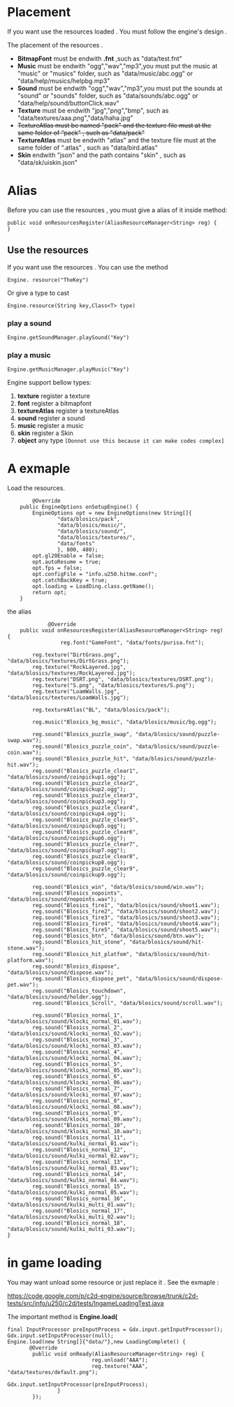 # Placement #
If you want use the resources loaded . You must follow the engine's design .

The placement of  the resources .
  * **BitmapFont**  must be endwith **.fnt**  ,such as "data/test.fnt"
  * **Music** must be endwith "ogg","wav","mp3",you must put the music at "music" or "musics" folder, such as "data/music/abc.ogg" or "data/help/musics/helpbg.mp3"
  * **Sound** must be endwith "ogg","wav","mp3",you must put the sounds at "sound" or "sounds" folder, such as "data/sounds/abc.ogg" or "data/help/sound/buttonClick.wav"
  * **Texture** must be endwith "jpg","png","bmp", such as "data/textures/aaa.png","data/haha.jpg"
  * ~~TextureAtlas must be named "pack" and the texture file must at the same folder of “pack" , such as "data/pack"~~
  * **TextureAtlas**  must be endwith "atlas" and the texture file must at the same folder of “.atlas" , such as "data/bird.atlas"
  * **Skin** endwith "json" and the path contains "skin" , such as "data/sk/uiskin.json"

# Alias #
Before you can use the resources , you must give a alias of it inside method:
```
public void onResourcesRegister(AliasResourceManager<String> reg) {
}
```
## Use the resources ##
If you want use the resources . You can use the method
```
Engine. resource("TheKey")
```
Or give a type to cast
```
Engine.resource(String key,Class<T> type)
```

### play a sound ###
```
Engine.getSoundManager.playSound("Key")
```
### play a music ###
```
Engine.getMusicManager.playMusic("Key")
```
Engine support bellow types:
  1. **texture** register a texture
  1. **font** register a bitmapfont
  1. **textureAtlas** register a textureAtlas
  1. **sound** register a sound
  1. **music** register a music
  1. **skin** register a Skin
  1. **object** any type `[Donnot use this because it can make codes complex]`

# A exmaple #
Load the resources.
```
        @Override
	public EngineOptions onSetupEngine() {
		EngineOptions opt = new EngineOptions(new String[]{
				"data/blosics/pack",
				"data/blosics/music/",
				"data/blosics/sound/",
				"data/blosics/textures/",
				"data/fonts"
				}, 800, 480);
		opt.gl20Enable = false;
		opt.autoResume = true;
		opt.fps = false;
		opt.configFile = "info.u250.hitme.conf";
		opt.catchBackKey = true;
		opt.loading = LoadDing.class.getName();
		return opt;
	}
```

the alias
```
             @Override
	public void onResourcesRegister(AliasResourceManager<String> reg) {
                 reg.font("GameFont", "data/fonts/purisa.fnt");
		
		reg.texture("DirtGrass.png", "data/blosics/textures/DirtGrass.png");
		reg.texture("RockLayered.jpg", "data/blosics/textures/RockLayered.jpg");
		reg.texture("DSRT.png", "data/blosics/textures/DSRT.png");
		reg.texture("S.png", "data/blosics/textures/S.png");
		reg.texture("LoamWalls.jpg", "data/blosics/textures/LoamWalls.jpg");
		
		reg.textureAtlas("BL", "data/blosics/pack");
		
		reg.music("Blosics_bg_music", "data/blosics/music/bg.ogg");
		
		reg.sound("Blosics_puzzle_swap", "data/blosics/sound/puzzle-swap.wav");
		reg.sound("Blosics_puzzle_coin", "data/blosics/sound/puzzle-coin.wav");
		reg.sound("Blosics_puzzle_hit", "data/blosics/sound/puzzle-hit.wav");
		reg.sound("Blosics_puzzle_clear1", "data/blosics/sound/coinpickup1.ogg");
		reg.sound("Blosics_puzzle_clear2", "data/blosics/sound/coinpickup2.ogg");
		reg.sound("Blosics_puzzle_clear3", "data/blosics/sound/coinpickup3.ogg");
		reg.sound("Blosics_puzzle_clear4", "data/blosics/sound/coinpickup4.ogg");
		reg.sound("Blosics_puzzle_clear5", "data/blosics/sound/coinpickup5.ogg");
		reg.sound("Blosics_puzzle_clear6", "data/blosics/sound/coinpickup6.ogg");
		reg.sound("Blosics_puzzle_clear7", "data/blosics/sound/coinpickup7.ogg");
		reg.sound("Blosics_puzzle_clear8", "data/blosics/sound/coinpickup8.ogg");
		reg.sound("Blosics_puzzle_clear9", "data/blosics/sound/coinpickup9.ogg");
		
		reg.sound("Blosics_win", "data/blosics/sound/win.wav");
		reg.sound("Blosics_nopoints", "data/blosics/sound/nopoints.wav");
		reg.sound("Blosics_fire1", "data/blosics/sound/shoot1.wav");
		reg.sound("Blosics_fire2", "data/blosics/sound/shoot2.wav");
		reg.sound("Blosics_fire3", "data/blosics/sound/shoot3.wav");
		reg.sound("Blosics_fire4", "data/blosics/sound/shoot4.wav");
		reg.sound("Blosics_fire5", "data/blosics/sound/shoot5.wav");
		reg.sound("Blosics_btn", "data/blosics/sound/btn.wav");
		reg.sound("Blosics_hit_stone", "data/blosics/sound/hit-stone.wav");
		reg.sound("Blosics_hit_platfom", "data/blosics/sound/hit-platform.wav");
		reg.sound("Blosics_dispose", "data/blosics/sound/dispose.wav");
		reg.sound("Blosics_dispose_pet", "data/blosics/sound/dispose-pet.wav");
		reg.sound("Blosics_touchdown", "data/blosics/sound/holder.ogg");
		reg.sound("Blosics_Scroll", "data/blosics/sound/scroll.wav");

		reg.sound("Blosics_normal_1", "data/blosics/sound/klocki_normal_01.wav");
		reg.sound("Blosics_normal_2", "data/blosics/sound/klocki_normal_02.wav");
		reg.sound("Blosics_normal_3", "data/blosics/sound/klocki_normal_03.wav");
		reg.sound("Blosics_normal_4", "data/blosics/sound/klocki_normal_04.wav");
		reg.sound("Blosics_normal_5", "data/blosics/sound/klocki_normal_05.wav");
		reg.sound("Blosics_normal_6", "data/blosics/sound/klocki_normal_06.wav");
		reg.sound("Blosics_normal_7", "data/blosics/sound/klocki_normal_07.wav");
		reg.sound("Blosics_normal_8", "data/blosics/sound/klocki_normal_08.wav");
		reg.sound("Blosics_normal_9", "data/blosics/sound/klocki_normal_09.wav");
		reg.sound("Blosics_normal_10", "data/blosics/sound/klocki_normal_10.wav");
		reg.sound("Blosics_normal_11", "data/blosics/sound/kulki_normal_01.wav");
		reg.sound("Blosics_normal_12", "data/blosics/sound/kulki_normal_02.wav");
		reg.sound("Blosics_normal_13", "data/blosics/sound/kulki_normal_03.wav");
		reg.sound("Blosics_normal_14", "data/blosics/sound/kulki_normal_04.wav");
		reg.sound("Blosics_normal_15", "data/blosics/sound/kulki_normal_05.wav");
		reg.sound("Blosics_normal_16", "data/blosics/sound/kulki_multi_01.wav");
		reg.sound("Blosics_normal_17", "data/blosics/sound/kulki_multi_02.wav");
		reg.sound("Blosics_normal_18", "data/blosics/sound/kulki_multi_03.wav");
}
```


# in game loading #
You may want unload some resource or just replace it .  See the exmaple :

https://code.google.com/p/c2d-engine/source/browse/trunk/c2d-tests/src/info/u250/c2d/tests/IngameLoadingTest.java

The important method is **Engine.load(**
```
final InputProcessor preInputProcess = Gdx.input.getInputProcessor();
Gdx.input.setInputProcessor(null);
Engine.load(new String[]{"data/"},new LoadingComplete() {
       @Override
        public void onReady(AliasResourceManager<String> reg) {
                           reg.unload("AAA");
                           reg.texture("AAA", "data/textures/default.png");
                           Gdx.input.setInputProcessor(preInputProcess);
                }
        });
```
